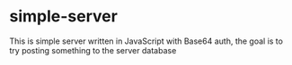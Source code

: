 # simple-server
This is simple server written in JavaScript with Base64 auth, the goal is to try posting something to the server database
